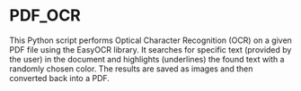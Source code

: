# PDF_OCR
This Python script performs Optical Character Recognition (OCR) on a given PDF file using the EasyOCR library. It searches for specific text (provided by the user) in the document and highlights (underlines) the found text with a randomly chosen color. The results are saved as images and then converted back into a PDF.
